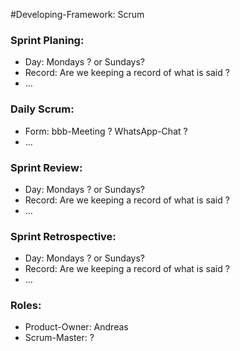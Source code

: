 #Developing-Framework: Scrum
### Sprint Planing:
- Day: Mondays ? or Sundays?
- Record: Are we keeping a record of what is said ?
- ...
### Daily Scrum:
- Form: bbb-Meeting ? WhatsApp-Chat ?
- ...
### Sprint Review:
- Day: Mondays ? or Sundays?
- Record: Are we keeping a record of what is said ?
- ...
### Sprint Retrospective:
- Day: Mondays ? or Sundays?
- Record: Are we keeping a record of what is said ?
- ...
### Roles:
- Product-Owner: Andreas
- Scrum-Master: ?